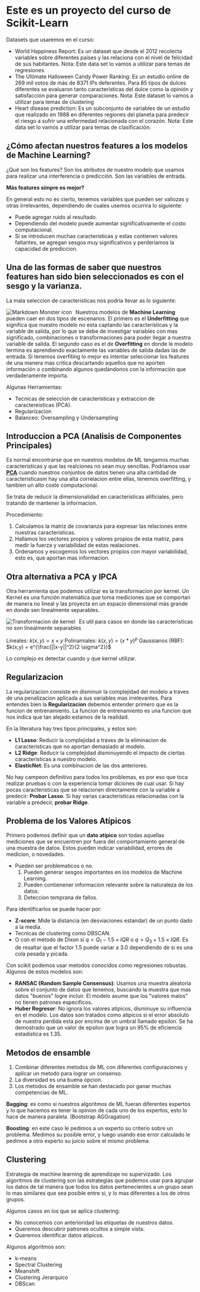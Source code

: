 # Este es un proyecto del curso de Scikit-Learn

Datasets que usaremos en el curso:

- World Happiness Report: Es un dataset que desde el 2012 recolecta variables sobre diferentes países y las relaciona con el nivel de felicidad de sus habitantes. Nota: Este data set lo vamos a utilizar para temas de regresiones
- The Ultimate Halloween Candy Power Ranking: Es un estudio online de 269 mil votos de más de 8371 IPs deferentes. Para 85 tipos de dulces diferentes se evaluaron tanto características del dulce como la opinión y satisfacción para generar comparaciones. Nota: Este dataset lo vamos a utilizar para temas de clustering
- Heart disease prediction: Es un subconjunto de variables de un estudio que realizado en 1988 en diferentes regiones del planeta para predecir el riesgo a sufrir una enfermedad relacionada con el corazón. Nota: Este data set lo vamos a utilizar para temas de clasificación.

## **¿Cómo afectan nuestros features a los modelos de Machine Learning?**

¿Qué son los features? Son los atributos de nuestro modelo que usamos para realizar una interferencia o predicción. Son las variables de entrada.

**Más features simpre es mejor?**

En general esto no es cierto, tenemos variables que pueden ser valiozas y otras irrelevantes, dependiendo de cuales usemos ocurrira lo siguiente:

- Puede agregar ruido al resultado.
- Dependiendo del modelo puede aumentar significativamente el costo computacional.
- Si se introducen muchas caracteristicas y estas contienen valores faltantes, se agregan sesgos muy significativos y perderiamos la capacidad de prediccion.

## **Una de las formas de saber que nuestros features han sido bien seleccionados es con el sesgo y la varianza.**

La mala seleccion de caracteristicas nos podria llevar as lo siguiente:

<img src="/Images/Markdown/var_bias.png"
     alt="Markdown Monster icon"
     style="float: left; margin-right: 10px;" />

Nuestros modelos de **Machine Learning** pueden caer en dos tipos de escenarios. El primero es el **Underfitting** que significa que nuestro modelo no esta captando las caracteristicas y la variable de salida, por lo que se debe de investigar variables con mas significado, combinaciones o transformaciones para poder llegar a nuestra variable de salida. El segundo caso es el de **Overfitting** en donde le modelo termina es aprendiendo exactamente las variables de salida dadas las de entrada.  Si tenemos overfiting lo mejor es intentar seleccionar los features de una manera mas critica descartando aquellos que no aporten información o combinando algunos quedándonos con la información que verdaderamente importa.

Algunas Herramientas:

- Tecnicas de seleccion de caracteristicas y extraccion de caractereisticas (PCA).
- Regularizacion
- Balanceo: Oversampling y Undersampling

## Introduccion a PCA (Analisis de Componentes Principales)

Es normal encontrarse que en nuestros modelos de ML tengamos muchas caracteristicas y que las realciones no sean muy sencillas. Podriamos usar [**PCA**](https://www.youtube.com/watch?v=AniiwysJ-2Y&t=1117s) cuando nuestros conjuntos de datos tienen una alta cantidad de caracteristicasm hay una alta correlacion entre ellas, tenemos overfitting, y tambien un  alto coste computacional.

Se trata de reducir la dimensionalidad en caracteristicas atificiales, pero tratando de mantener la informacion.

Procedimiento:

1. Calculamos la matriz de covarianza para expresar las relaciones entre nuestras caracteristicas.
2. Hallamos los vectores propios y valores propios de esta matriz, para medir la fuerza y variabilidad de estas realaciones.
3. Ordenamos y escogemos los vectores propios con mayor variabilidad, esto es, que aportan mas informacion.

## **Otra alternativa a PCA y IPCA**

Otra herramienta que podemos utilizar es la transformacion por kernel. Un Kernel es una función matemática que toma mediciones que se comportan de manera no lineal y las proyecta en un espacio dimensional más grande en donde sen linealmente separables.

<img src="/Images/Markdown/kernel_transf.png"
     alt="Transformacion de kernel"
     style="float: left; margin-right: 10px;" />

Es util para casos en donde las caracteristicas no son linealmente separables

Lineales: $k(x,y) = x \times y$
Polinamiales: $k(x,y) = (x * y)^p$
Gaussianos (RBF): $k(x,y) = e^{\frac{||x-y||^2}{2 \sigma^2}}$

Lo complejo es detectar cuando y que kernel utilizar.

## Regularizacion

La regularizacion consiste en disminuir la complejidad del modelo a traves de una penalizacion aplicada a sus variables mas irrelevantes. Para entendes bien la **Regularizacion** debemos entender primero que es la funcion de entrenamiento. La funcion de entrenamiento es una funcion que nos indica que tan alejado estamos de la realidad.

En la literatura hay tres tipos principales, y estos son:

- **L1 Lasso**: Reducir la complejidad a traves de la eliminacion de caracteristicas que no aportan demasiado al modelo.
- **L2 Ridge**: Reducir la complejidad disminuyendo el impacto de ciertas caracteristicas a nuestro modelo.
- **ElasticNet**: Es una combinacion de las dos anteriores.

No hay campeon definitivo para todos los problemas, es por eso que toca realizar pruebas o con la experiencia tomar diciones de cual usar. Si hay pocas caracteristicas que se relacionen directamente con la variable a predecir: **Probar Lasso**. Si hay varias caracteristicas relacionadas con la variable a predecir, **probar Ridge**.

## Problema de los Valores Atípicos

Primero podemos definir que un **dato atípico** son todas aquellas mediciones que se encuentren por fuera del comportamiento general de una muestra de datos. Estos pueden indicar variabilidad, errores de medicion, o novedades.

- Pueden ser problematicos o no.
     1. Pueden generar sesgos importantes en los modelos de Machine Learning.
     2. Pueden contienener informacion relevante sobre la naturaleza de los datos.
     3. Deteccion temprana de fallos.

Para identificarlos se puede hacer por:

- **Z-score**: Mide la distancia (en desviaciones estandar) de un punto dado a la media.
- Tecnicas de clustering como DBSCAN.
- O con el metodo de Dixon si $q < Q_1 - 1.5 \times IQR$ o $q > Q_3 + 1.5 \times IQR$. Es de resaltar que el factor 1.5 puede variar a 3.0 dependiendo de si es una cola pesada y picada.

Con scikit podemos usar metodos conocidos como regresiones robustas. Algunos de estos modelos son:

- **RANSAC (Random Sample Consensus)**: Usamos una muestra aleatoria sobre el conjunto de datos que tenemos, buscando la muestra que mas datos "buenos" logre incluir. El modelo asume que los "valores malos" no tienen patrones especificos.
- **Huber Regresor**: No ignora los valores atipicos, disminuye su influencia en el modelo. Los datos son tratados como atipicos si el error absoluto de nuestra perdida esta por encima de un umbral llamado epsilon. Se ha demostrado que un valor de epsilon que logra un 95% de eficiencia estadistica es $1.35$.

## Metodos de ensamble

1. Combinar diferentes metodos de ML con diferentes configuraciones y aplicar un metodo para lograr un consenso.
2. La diversidad es una buena opcion.
3. Los metodos de ensamble se han destacado por ganar muchas competencias de ML.

**Bagging**: es como si nuestros algoritmos de ML fueran diferentes expertos y lo que hacemos es tener la opinion de cada uno de los expertos, esto lo hace de manera paralela. (Bootstrap AGGragation)

**Boosting**: en este caso le pedimos a un experto su criterio sobre un problema. Medimos su posible error, y luego usando ese error calculado le pedimos a otro experto su juicio sobre el mismo problema.

## Clustering

Estrategia de machine learning de aprendizaje no supervizado. Los algoritmos de clustering son las estrategias que podemos usar para agrupar los datos de tal manera que todos los datos pertenecientes a un grupo sean lo mas similares que sea posible entre si, y lo mas diferentes a los de otros grupos.

Algunos casos en los que se aplica clustering:

- No conocemos con anterioridad las etiquetas de nuestros datos.
- Queremos descubrir patrones ocultos a simple vista.
- Queremos identificar datos atipicos.

Algunos algoritmos son:

- k-means
- Spectral Clustering
- Meanshift
- Clustering Jerarquico
- DBScan
